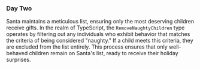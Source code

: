 ### Day Two

Santa maintains a meticulous list, ensuring only the most deserving children receive gifts. In the realm of TypeScript, the `RemoveNaughtyChildren` type operates by filtering out any individuals who exhibit behavior that matches the criteria of being considered "naughty." If a child meets this criteria, they are excluded from the list entirely. This process ensures that only well-behaved children remain on Santa's list, ready to receive their holiday surprises.
